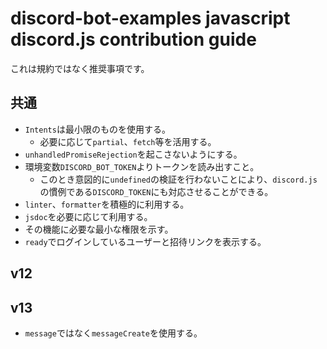 # discord-bot-examples javascript discord.js contribution guide
これは規約ではなく推奨事項です。

## 共通
- `Intents`は最小限のものを使用する。
  - 必要に応じて`partial`、`fetch`等を活用する。
- `unhandledPromiseRejection`を起こさないようにする。
- 環境変数`DISCORD_BOT_TOKEN`よりトークンを読み出すこと。
  - このとき意図的に`undefined`の検証を行わないことにより、`discord.js`の慣例である`DISCORD_TOKEN`にも対応させることができる。
- `linter`、`formatter`を積極的に利用する。
- `jsdoc`を必要に応じて利用する。
- その機能に必要な最小な権限を示す。
- `ready`でログインしているユーザーと招待リンクを表示する。

## v12

## v13
- `message`ではなく`messageCreate`を使用する。

